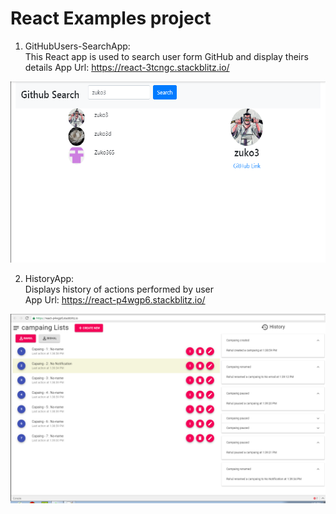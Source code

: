 # React Examples project
1. GitHubUsers-SearchApp:<br/>
This React app is used to search user form GitHub and display theirs details
App Url:  https://react-3tcngc.stackblitz.io/

![ScreenShot](https://github.com/zuko3/GitHubUsers-SearchApp/blob/master/Untitled.png)

2. HistoryApp:<br/>
Displays history of actions performed by user <br/>
App Url:  https://react-p4wgp6.stackblitz.io/

![ScreenShot](https://github.com/zuko3/GitHubUsers-SearchApp/blob/master/HistoryApp.PNG)
